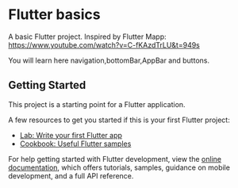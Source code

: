 # Flutter basics

A basic Flutter project.
Inspired by Flutter Mapp: https://www.youtube.com/watch?v=C-fKAzdTrLU&t=949s

You will learn here navigation,bottomBar,AppBar and buttons.

## Getting Started

This project is a starting point for a Flutter application.

A few resources to get you started if this is your first Flutter project:

- [Lab: Write your first Flutter app](https://docs.flutter.dev/get-started/codelab)
- [Cookbook: Useful Flutter samples](https://docs.flutter.dev/cookbook)

For help getting started with Flutter development, view the
[online documentation](https://docs.flutter.dev/), which offers tutorials,
samples, guidance on mobile development, and a full API reference.
